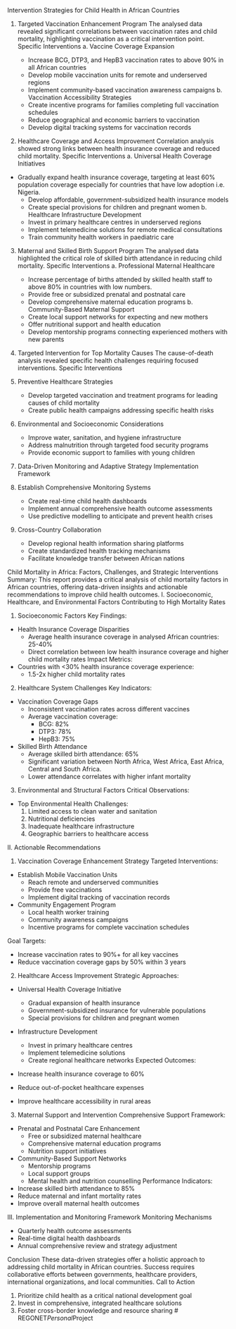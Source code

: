 Intervention Strategies for Child Health in African Countries
1. Targeted Vaccination Enhancement Program
The analysed data revealed significant correlations between vaccination rates and child mortality, highlighting vaccination as a critical intervention point.
Specific Interventions
a. Vaccine Coverage Expansion
   - Increase BCG, DTP3, and HepB3 vaccination rates to above 90% in all African countries
   - Develop mobile vaccination units for remote and underserved regions
   - Implement community-based vaccination awareness campaigns
b. Vaccination Accessibility Strategies
   - Create incentive programs for families completing full vaccination schedules
   - Reduce geographical and economic barriers to vaccination
   - Develop digital tracking systems for vaccination records

2. Healthcare Coverage and Access Improvement
Correlation analysis showed strong links between health insurance coverage and reduced child mortality.
Specific Interventions
a. Universal Health Coverage Initiatives
- Gradually expand health insurance coverage, targeting at least 60% population coverage especially for countries that have low adoption i.e. Nigeria.
   - Develop affordable, government-subsidized health insurance models
   - Create special provisions for children and pregnant women
b. Healthcare Infrastructure Development
   - Invest in primary healthcare centres in underserved regions
   - Implement telemedicine solutions for remote medical consultations
   - Train community health workers in paediatric care

3. Maternal and Skilled Birth Support Program
The analysed data highlighted the critical role of skilled birth attendance in reducing child mortality.
Specific Interventions
a. Professional Maternal Healthcare
   - Increase percentage of births attended by skilled health staff to above 80% in countries with low numbers. 
   - Provide free or subsidized prenatal and postnatal care
   - Develop comprehensive maternal education programs
b. Community-Based Maternal Support
   - Create local support networks for expecting and new mothers
   - Offer nutritional support and health education
   - Develop mentorship programs connecting experienced mothers with new parents

4. Targeted Intervention for Top Mortality Causes
The cause-of-death analysis revealed specific health challenges requiring focused interventions.
Specific Interventions
1. Preventive Healthcare Strategies
   - Develop targeted vaccination and treatment programs for leading causes of child mortality
   - Create public health campaigns addressing specific health risks

2. Environmental and Socioeconomic Considerations
   - Improve water, sanitation, and hygiene infrastructure
   - Address malnutrition through targeted food security programs
   - Provide economic support to families with young children

5. Data-Driven Monitoring and Adaptive Strategy
Implementation Framework
1. Establish Comprehensive Monitoring Systems
   - Create real-time child health dashboards
   - Implement annual comprehensive health outcome assessments
   - Use predictive modelling to anticipate and prevent health crises

2. Cross-Country Collaboration
   - Develop regional health information sharing platforms
   - Create standardized health tracking mechanisms
   - Facilitate knowledge transfer between African nations

Child Mortality in Africa: Factors, Challenges, and Strategic Interventions
Summary:
This report provides a critical analysis of child mortality factors in African countries, offering data-driven insights and actionable recommendations to improve child health outcomes.
I. Socioeconomic, Healthcare, and Environmental Factors Contributing to High Mortality Rates
1. Socioeconomic Factors
Key Findings:
- Health Insurance Coverage Disparities
  * Average health insurance coverage in analysed African countries: 25-40%
  * Direct correlation between low health insurance coverage and higher child mortality rates
Impact Metrics:
- Countries with <30% health insurance coverage experience:
  * 1.5-2x higher child mortality rates
2. Healthcare System Challenges
Key Indicators:
- Vaccination Coverage Gaps
  * Inconsistent vaccination rates across different vaccines
  * Average vaccination coverage:
    - BCG: 82%
    - DTP3: 78%
    - HepB3: 75%
- Skilled Birth Attendance
  * Average skilled birth attendance: 65%
  * Significant variation between North Africa, West Africa, East Africa, Central and South Africa.
  * Lower attendance correlates with higher infant mortality
3. Environmental and Structural Factors
Critical Observations:
- Top Environmental Health Challenges:
  1. Limited access to clean water and sanitation
  2. Nutritional deficiencies
  3. Inadequate healthcare infrastructure
  4. Geographic barriers to healthcare access

II. Actionable Recommendations
1. Vaccination Coverage Enhancement Strategy
Targeted Interventions:
- Establish Mobile Vaccination Units
  * Reach remote and underserved communities
  * Provide free vaccinations
  * Implement digital tracking of vaccination records
- Community Engagement Program
  * Local health worker training
  * Community awareness campaigns
  * Incentive programs for complete vaccination schedules

Goal Targets:
- Increase vaccination rates to 90%+ for all key vaccines
- Reduce vaccination coverage gaps by 50% within 3 years

2. Healthcare Access Improvement
Strategic Approaches:
- Universal Health Coverage Initiative
  * Gradual expansion of health insurance
  * Government-subsidized insurance for vulnerable populations
  * Special provisions for children and pregnant women

- Infrastructure Development
  * Invest in primary healthcare centres
  * Implement telemedicine solutions
  * Create regional healthcare networks
Expected Outcomes:
- Increase health insurance coverage to 60%
- Reduce out-of-pocket healthcare expenses
- Improve healthcare accessibility in rural areas
3. Maternal Support and Intervention
Comprehensive Support Framework:
- Prenatal and Postnatal Care Enhancement
  * Free or subsidized maternal healthcare
  * Comprehensive maternal education programs
  * Nutrition support initiatives
- Community-Based Support Networks
  * Mentorship programs
  * Local support groups
  * Mental health and nutrition counselling
Performance Indicators:
- Increase skilled birth attendance to 85%
- Reduce maternal and infant mortality rates
- Improve overall maternal health outcomes

III. Implementation and Monitoring Framework
Monitoring Mechanisms
- Quarterly health outcome assessments
- Real-time digital health dashboards
- Annual comprehensive review and strategy adjustment


Conclusion
These data-driven strategies offer a holistic approach to addressing child mortality in African countries. Success requires collaborative efforts between governments, healthcare providers, international organizations, and local communities.
Call to Action
1. Prioritize child health as a critical national development goal
2. Invest in comprehensive, integrated healthcare solutions
3. Foster cross-border knowledge and resource sharing
#   R E G O N E T _ P e r s o n a l _ P r o j e c t  
 